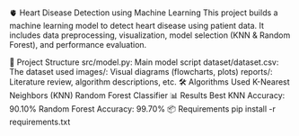🫀 Heart Disease Detection using Machine Learning
This project builds a machine learning model to detect heart disease using patient data. It includes data preprocessing, visualization, model selection (KNN & Random Forest), and performance evaluation.

📂 Project Structure
src/model.py: Main model script
dataset/dataset.csv: The dataset used
images/: Visual diagrams (flowcharts, plots)
reports/: Literature review, algorithm descriptions, etc.
🛠️ Algorithms Used
K-Nearest Neighbors (KNN)
Random Forest Classifier
📊 Results
Best KNN Accuracy: 90.10%
Random Forest Accuracy: 99.70%
📦 Requirements
pip install -r requirements.txt

